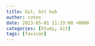 ```yaml
---
title: Git, Git hub
author: cotes
date: 2023-05-01 11:33:00 +0800
categories: [Study, Git]
tags: [favicon]
---
```

